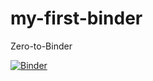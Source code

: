 # my-first-binder
Zero-to-Binder

[![Binder](https://mybinder.org/badge_logo.svg)](https://mybinder.org/v2/gh/DhruvilJP/my-first-binder/HEAD)
